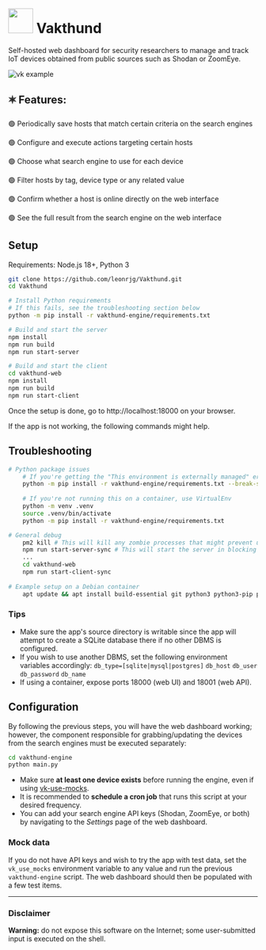 # <img src="https://upload.wikimedia.org/wikipedia/commons/a/a1/Dog-1800633.svg" width=50> Vakthund

Self-hosted web dashboard for security researchers to manage and track IoT devices obtained from public sources such as Shodan or ZoomEye.

![vk example](https://github.com/leonrjg/Vakthund/assets/5253770/63d45f38-7a39-43b0-8003-2a1e91535bed)



## 🟍 Features:
🟢 Periodically save hosts that match certain criteria on the search engines

🟢 Configure and execute actions targeting certain hosts

🟢 Choose what search engine to use for each device

🟢 Filter hosts by tag, device type or any related value

🟢 Confirm whether a host is online directly on the web interface

🟢 See the full result from the search engine on the web interface

## Setup
Requirements: Node.js 18+, Python 3
```sh
git clone https://github.com/leonrjg/Vakthund.git
cd Vakthund

# Install Python requirements
# If this fails, see the troubleshooting section below
python -m pip install -r vakthund-engine/requirements.txt

# Build and start the server
npm install
npm run build
npm run start-server

# Build and start the client
cd vakthund-web
npm install
npm run build
npm run start-client
```

Once the setup is done, go to http://localhost:18000 on your browser.

If the app is not working, the following commands might help.

## Troubleshooting
```sh
# Python package issues
    # If you're getting the "This environment is externally managed" error and you're running this on a container or otherwise don't mind cluttering your Python installation, you can ignore it and append "--break-system-packages"
    python -m pip install -r vakthund-engine/requirements.txt --break-system-packages
    
    # If you're not running this on a container, use VirtualEnv
    python -m venv .venv
    source .venv/bin/activate
    python -m pip install -r vakthund-engine/requirements.txt

# General debug
    pm2 kill # This will kill any zombie processes that might prevent us from trying to start the server again
    npm run start-server-sync # This will start the server in blocking mode to allow viewing error logs
    ...
    cd vakthund-web
    npm run start-client-sync
    
# Example setup on a Debian container
    apt update && apt install build-essential git python3 python3-pip python-is-python3 npm --no-install-recommends -y && git clone https://github.com/leonrjg/Vakthund.git && cd Vakthund && python -m pip install --break-system-packages -r vakthund-engine/requirements.txt && npm install && npm run build && npm run start-server && cd vakthund-web && npm install && npm run build && npm run start-client
```

### Tips
- Make sure the app's source directory is writable since the app will attempt to create a SQLite database there if no other DBMS is configured.
- If you wish to use another DBMS, set the following environment variables accordingly: `db_type=[sqlite|mysql|postgres]` `db_host` `db_user` `db_password` `db_name`
- If using a container, expose ports 18000 (web UI) and 18001 (web API).

## Configuration
By following the previous steps, you will have the web dashboard working; however, the component responsible for grabbing/updating the devices from the search engines must be executed separately:
```sh
cd vakthund-engine
python main.py
```
- Make sure **at least one device exists** before running the engine, even if using [vk-use-mocks](#mock-data).
- It is recommended to **schedule a cron job** that runs this script at your desired frequency.
- You can add your search engine API keys (Shodan, ZoomEye, or both) by navigating to the _Settings_ page of the web dashboard.

### Mock data
If you do not have API keys and wish to try the app with test data, set the `vk_use_mocks` environment variable to any value and run the previous `vakthund-engine` script.
The web dashboard should then be populated with a few test items.

---

### Disclaimer

**Warning:** do not expose this software on the Internet; some user-submitted input is executed on the shell.
